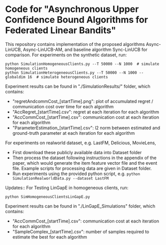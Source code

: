 # Code for "Asynchronous Upper Confidence Bound Algorithms for Federated Linear Bandits"

This repository contains implementation of the proposed algorithms Async-LinUCB, Async-LinUCB-AM, and baseline algorithm Sync-LinUCB for comparison.
For experiments on the synthetic dataset, run:
```console
python SimulationHomogeneousClients.py --T 50000 --N 1000  # simulate homogeneous clients
python SimulationHeterogeneousClients.py --T 50000 --N 1000 --globaldim 16  # simulate heterogeneous clients
```

Experiment results can be found in "./SimulationResults/" folder, which contains:
- "regretAndcommCost\_[startTime].png": plot of accumulated regret / communication cost over time for each algorithm
- "AccRegret\_[startTime].csv": regret at each iteration for each algorithm
- "AccCommCost\_[startTime].csv": communication cost at each iteration for each algorithm
- "ParameterEstimation\_[startTime].csv": l2 norm between estimated and ground-truth parameter at each iteration for each algorithm

For experiments on realworld dataset, e.g. LastFM, Delicious, MovieLens, 
- First download these publicly available data into Dataset folder 
- Then process the dataset following instructions in the appendix of the paper, which would generate the item feature vector file and the event file. Example scripts for processing data are given in Dataset folder.
- Run experiments using the provided python script, e.g. ``python SimulationRealworldData.py --dataset LastFM``


Updates::
For Testing LinGapE in homogeneous clients, run:
```console
python SimHomogeneousClientsLinGapE.py
```

Experiment results can be found in "./LinGapE_Simulations" folder, which contains:
- "AccCommCost\_[startTime].csv": communication cost at each iteration for each algorithm
- "SampleComplex\_[startTime].csv": number of samples required to estimate the best for each algorithm